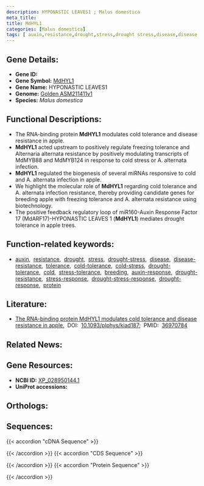 ```yaml
---
description: HYPONASTIC LEAVES1 ; Malus domestica
meta_title:
title: MdHYL1
categories: [Malus domestica]
tags: [ auxin,resistance,drought,stress,drought stress,disease,disease resistance,tolerance,cold tolerance,cold stress,drought tolerance,cold,stress tolerance,breeding,auxin response,drought resistance,stress response,drought stress response,drought response,protein ]
---
```


## Gene Details:
- **Gene ID:** []()
- **Gene Symbol:** <u>MdHYL1</u>
- **Gene Name:** HYPONASTIC LEAVES1
- **Genome:** [Golden ASM211411v1](https://ensembl.gramene.org/Malus_domestica_golden/Info/Index)
- **Species:** *Malus domestica*

## Functional Descriptions:
   - The RNA-binding protein **MdHYL1** modulates cold tolerance and disease resistance in apple.
   - **MdHYL1** acted upstream to positively regulate freezing tolerance and Alternaria alternata resistance by positively modulating transcripts of MdMYB88 and MdMYB124 in response to cold stress or A. alternata infection.
   - **MdHYL1** regulated the biogenesis of several miRNAs responsive to cold and A. alternata infection in apple.
   - We highlight the molecular role of **MdHYL1** regarding cold tolerance and A. alternata infection resistance, thereby providing candidate genes for breeding apple with freezing tolerance and A. alternata resistance using biotechnology.
   - The positive feedback regulatory loop of miR160-Auxin Response Factor 17 (MdARF17)-HYPONASTIC LEAVES 1 (**MdHYL1**) mediates drought tolerance in apple trees.

## Function-related keywords:
   - [auxin](/tags/auxin/),&nbsp;&nbsp;[resistance](/tags/resistance/),&nbsp;&nbsp;[drought](/tags/drought/),&nbsp;&nbsp;[stress](/tags/stress/),&nbsp;&nbsp;[drought-stress](/tags/drought-stress/),&nbsp;&nbsp;[disease](/tags/disease/),&nbsp;&nbsp;[disease-resistance](/tags/disease-resistance/),&nbsp;&nbsp;[tolerance](/tags/tolerance/),&nbsp;&nbsp;[cold-tolerance](/tags/cold-tolerance/),&nbsp;&nbsp;[cold-stress](/tags/cold-stress/),&nbsp;&nbsp;[drought-tolerance](/tags/drought-tolerance/),&nbsp;&nbsp;[cold](/tags/cold/),&nbsp;&nbsp;[stress-tolerance](/tags/stress-tolerance/),&nbsp;&nbsp;[breeding](/tags/breeding/),&nbsp;&nbsp;[auxin-response](/tags/auxin-response/),&nbsp;&nbsp;[drought-resistance](/tags/drought-resistance/),&nbsp;&nbsp;[stress-response](/tags/stress-response/),&nbsp;&nbsp;[drought-stress-response](/tags/drought-stress-response/),&nbsp;&nbsp;[drought-response](/tags/drought-response/),&nbsp;&nbsp;[protein](/tags/protein/)

## Literature:
   - [The RNA-binding protein MdHYL1 modulates cold tolerance and disease resistance in apple.](https://doi.org/10.1093/plphys/kiad187)&nbsp;&nbsp;DOI:&nbsp;&nbsp;[10.1093/plphys/kiad187](https://doi.org/10.1093/plphys/kiad187);&nbsp;&nbsp;PMID:&nbsp;&nbsp;[36970784](https://pubmed.ncbi.nlm.nih.gov/36970784/)

## Related News:

## Gene Resources:
- **NCBI ID:**  [XP_028950144.1](https://www.ncbi.nlm.nih.gov/gene/?term=XP_028950144.1)
- **UniProt accessions:**  [](https://www.uniprot.org/uniprotkb//entry)

## Orthologs:

## Sequences:
{{< accordion "cDNA Sequence" >}}

{{< /accordion >}}
{{< accordion "CDS Sequence" >}}

{{< /accordion >}}
{{< accordion "Protein Sequence" >}}

{{< /accordion >}}
